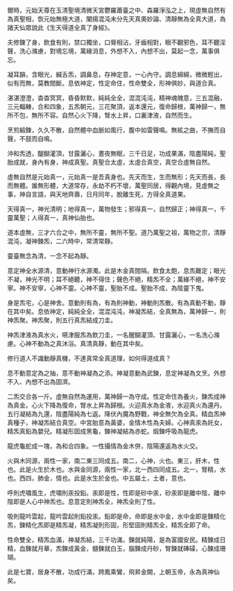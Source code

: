 爾時，元始天尊在玉清聖境清微天宮鬱羅蕭臺之中、森羅淨泓之上，現虛無自然有為真聖相，恢元始無極大道，闡揚混沌未分先天真奧妙論、清靜無為全真大道，為諸天仙眾說此《生天得道全真了身經》。

夫修鍊了身，飲食有則，禁口獨坐，口脣相沾，牙齒相對，眼不觀邪色，耳不聽淫聲，洗心滌慮，對境忘境，萬緣消息，外想不入，內想不出，莫起一念，萬事俱忘。

凝耳韻，含眼光，緘舌炁，調鼻息，存神定意，一心內守。調息綿綿，微微輕出，似有而無，莫教間斷。息依神定，性定命住，性命雙全，形神俱妙，與道合真。

湛湛澄澄，杳杳冥冥，昏昏默默，純純全全，混混沌沌，精神魂魄意，三五混融，三元輻輳，合和四象，五炁朝元，三花聚頂，返本還元，復命歸根，萬神歸一，無所不包，無所不容。自然心火下降，腎水上昇，口裏津液，自然而生。

烹煎緞鍊，久久不散，自然體中血脈如風行，腹中如雷聲鳴。無絃之曲，不撫而自聲，不鼓而自鳴。

沖和炁透，醍醐灌頂，甘露灑心，晝夜無眠，三千日足，功成果滿，陰盡陽純，聖胎成就，身內有身，神成真聖。真聖合太虛，太虛合真空，真空合虛無自然。

虛無自然是元始真一，元始真一是吾真身也。先天而生，生而無形；先天而長，長而無體。誰無形體，大道常存，永劫不朽不壞，萬聖同居，得觀內境，見虛無之事，神自言語，與天地齊壽，日月同年，脫離生死，方得全真道果。

天得真一，神光清明；地得真一，萬物發生；邪得真一，自然歸正；神得真一，千靈萬聖；人得真一，真神仙胎也。

道本虛無，三才六合之中，無所不靈，無所不聖。道乃萬聖之祖，萬物之宗，清靜混沌，凝神鍊炁，二六時中，常清常靜。

靈臺無念為清，一念不起為靜。

意定神全水源清，意動神行水源濁。此是木金真間隔。飲食太飽，息炁難定；眼光不凝，神光不明；耳不絕聽，神不得住；聲色不絕，精炁不全；萬緣不絕，神不安寧。神不安寧，心神不靈。心神不靈，聖胎不成。聖胎不成，為陰靈下鬼。

身是炁宅，心是神舍。意動則有為，有為則神動，神動則炁散。有為真動不動，靜在其中矣。息依神定，純純全全，混混沌沌，神凝炁結，全真無為，萬神歸一，則神炁聚。神炁聚，則五行真炁結成刀圭。

神炁津液為真水火，嚥津服炁為飲刀圭，一名醒醐灌頂、甘露灑心，一名洗心滌慮。心神不動為之真沐浴。真清真靜，動在其中矣。

修行道人不識動靜真機，不達真常全真道理，如何得道成真？

息不動意定為之抽，意不動神凝為之添。神凝意動為武鍊，息定神凝為文烹。外想不入、內想不出為固濟。

二炁交合各一斤。虛無自然為運用，萬神歸一為守成。性定命住為養火，鍊炁成神為真金。心火下降為復命，腎水上昇為歸根。火迎真水為金液，水迎真火為還丹。五行凝結為九還，陰盡陽純為七返。降伏內魔為野戰，神全無欠為全真。精血炁神真種子，神凝炁結合真空。中宮胎意為黃婆，金情木性為夫婦。心神真汞為奼女，精炁真鉛為嬰兒。精凝形固成黑龜，鍊神凝結為赤蛇。煅鍊呼吸為龍虎。

龍虎龜蛇成一塊，為和合四象。一性攝情為金木併，陰陽還返為水火交。

火與木同源，兩性一家，南二東三同成五。南二，心神，火也。東三，肝木，性也。此是火生於木也。水與金同源，兩性一家，北一西四同成五。北一，腎精，水也。西四，肺金，情也。此是水生於金也。中五屬土，土者，意也。

呼則虎嘯風生，虎嘯則汞投鉛。汞即是性，性即是砂中汞，砂汞即是離中陰，離中陰即是人心中神炁也。息意定則神炁全，神炁全則了性。

吸則龍吟雲起，龍吟雲起則鉛投汞。鉛即是命，命即是水中金，水中金即是鍊精化炁，鍊精化炁即是精炁凝，精炁凝則形固，形堅固則精炁全，精炁全即了命。

性命雙全，精炁血滿，神凝炁結，三千功滿，鍊就純陽，是為富國安民。精鍊成日精，血鍊就月華，炁鍊成黃金，髓鍊就白玉，腦鍊成丹砂，腎鍊就硨磲，心鍊成珊瑚。

此是七寶，居身不散，功成行滿，跨鳳乘鸞，飛昇金闕，上朝玉帝，永為真神仙矣。